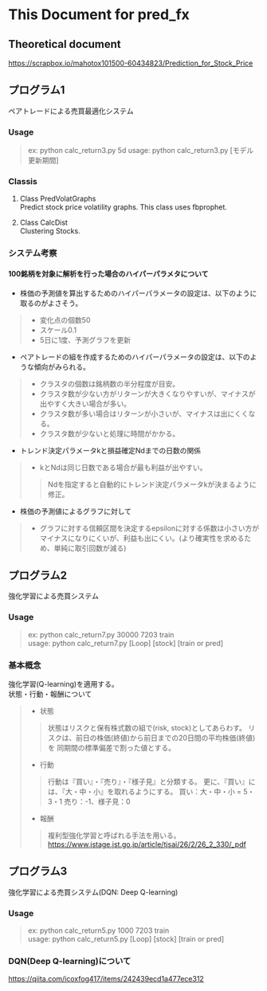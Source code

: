 # This Document for pred_fx

## Theoretical document
https://scrapbox.io/mahotox101500-60434823/Prediction_for_Stock_Price

## プログラム1
ペアトレードによる売買最適化システム

### Usage
> ex: python calc_return3.py 5d
> usage: python calc_return3.py [モデル更新期間]

### Classis

1. Class PredVolatGraphs  
  Predict stock price volatility graphs.
  This class uses fbprophet.

2. Class CalcDist  
  Clustering Stocks.

### システム考察

#### 100銘柄を対象に解析を行った場合のハイパーパラメタについて
- 株価の予測値を算出するためのハイパーパラメータの設定は、以下のように取るのがよさそう。
>- 変化点の個数50  
>- スケール0.1  
>- 5日に1度、予測グラフを更新

- ペアトレードの組を作成するためのハイパーパラメータの設定は、以下のような傾向がみられる。
>- クラスタの個数は銘柄数の半分程度が目安。
>- クラスタ数が少ない方がリターンが大きくなりやすいが、マイナスが出やすく大きい場合が多い。
>- クラスタ数が多い場合はリターンが小さいが、マイナスは出にくくなる。
>- クラスタ数が少ないと処理に時間がかかる。

- トレンド決定パラメータkと損益確定Ndまでの日数の関係
>- kとNdは同じ日数である場合が最も利益が出やすい。
>> Ndを指定すると自動的にトレンド決定パラメータkが決まるように修正。

- 株価の予測値によるグラフに対して
>- グラフに対する信頼区間を決定するepsilonに対する係数は小さい方がマイナスになりにくいが、利益も出にくい。(より確実性を求めるため、単純に取引回数が減る)

## プログラム2
強化学習による売買システム

### Usage
> ex: python calc_return7.py 30000 7203 train  
> usage: python calc_return7.py [Loop] [stock] [train or pred]

### 基本概念
強化学習(Q-learning)を適用する。  
状態・行動・報酬について
> * 状態
>> 状態はリスクと保有株式数の組で(risk, stock)としてあらわす。
>> リスクは、前日の株価(終値)から前日までの20日間の平均株価(終値)を
>> 同期間の標準偏差で割った値とする。
> * 行動
>> 行動は『買い』・『売り』・『様子見』と分類する。
>> 更に、『買い』には、『大・中・小』を取れるようにする。
>> 買い：大・中・小 = 5・3・1
>> 売り：-1、様子見：0
> * 報酬
>> 複利型強化学習と呼ばれる手法を用いる。
>> https://www.jstage.jst.go.jp/article/tjsai/26/2/26_2_330/_pdf

## プログラム3
強化学習による売買システム(DQN: Deep Q-learning)

### Usage
> ex: python calc_return5.py 1000 7203 train  
> usage: python calc_return5.py [Loop] [stock] [train or pred]

### DQN(Deep Q-learning)について
https://qiita.com/icoxfog417/items/242439ecd1a477ece312
